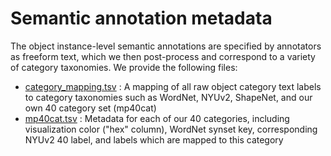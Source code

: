 # Semantic annotation metadata

The object instance-level semantic annotations are specified by annotators as freeform text, which we then post-process and correspond to a variety of category taxonomies.  We provide the following files:

- [category_mapping.tsv](category_mapping.tsv) : A mapping of all raw object category text labels to category taxonomies such as WordNet, NYUv2, ShapeNet, and our own 40 category set (mp40cat)
- [mp40cat.tsv](mp40cat.tsv) : Metadata for each of our 40 categories, including visualization color ("hex" column), WordNet synset key, corresponding NYUv2 40 label, and labels which are mapped to this category

